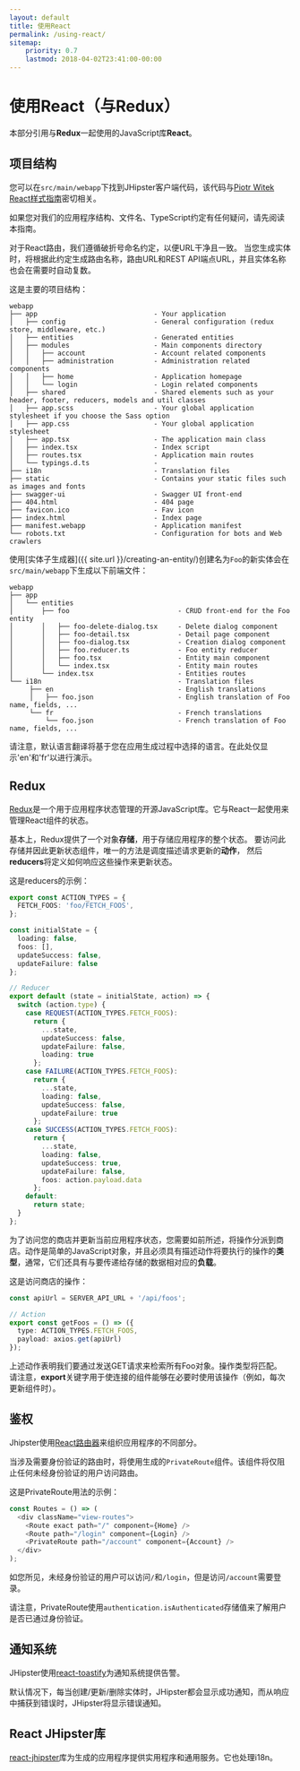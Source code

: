 ```yaml
---
layout: default
title: 使用React
permalink: /using-react/
sitemap:
    priority: 0.7
    lastmod: 2018-04-02T23:41:00-00:00
---
```


# <i class="fa fa-html5"></i> 使用React（与Redux）
本部分引用与**Redux**一起使用的JavaScript库**React**。

## 项目结构

您可以在`src/main/webapp`下找到JHipster客户端代码，该代码与[Piotr Witek React样式指南](https://github.com/piotrwitek/react-redux-typescript-guide/blob/master/README.md)密切相关。

如果您对我们的应用程序结构、文件名、TypeScript约定有任何疑问，请先阅读本指南。

对于React路由，我们遵循破折号命名约定，以便URL干净且一致。
当您生成实体时，将根据此约定生成路由名称，路由URL和REST API端点URL，并且实体名称也会在需要时自动复数。

这是主要的项目结构：

```
webapp
├── app                             - Your application
│   ├── config                      - General configuration (redux store, middleware, etc.)
│   ├── entities                    - Generated entities
│   ├── modules                     - Main components directory
│   │   ├── account                 - Account related components
│   │   ├── administration          - Administration related components
│   │   ├── home                    - Application homepage
│   │   └── login                   - Login related components
│   ├── shared                      - Shared elements such as your header, footer, reducers, models and util classes
│   ├── app.scss                    - Your global application stylesheet if you choose the Sass option
│   ├── app.css                     - Your global application stylesheet
│   ├── app.tsx                     - The application main class
│   ├── index.tsx                   - Index script
│   ├── routes.tsx                  - Application main routes
│   └── typings.d.ts                -
├── i18n                            - Translation files
├── static                          - Contains your static files such as images and fonts
├── swagger-ui                      - Swagger UI front-end
├── 404.html                        - 404 page
├── favicon.ico                     - Fav icon
├── index.html                      - Index page
├── manifest.webapp                 - Application manifest
└── robots.txt                      - Configuration for bots and Web crawlers
```

使用[实体子生成器]({{ site.url }}/creating-an-entity/)创建名为`Foo`的新实体会在`src/main/webapp`下生成以下前端文件：

```
webapp
├── app                                        
│   └── entities
│       ├── foo                           - CRUD front-end for the Foo entity
│       │   ├── foo-delete-dialog.tsx     - Delete dialog component
│       │   ├── foo-detail.tsx            - Detail page component
│       │   ├── foo-dialog.tsx            - Creation dialog component
│       │   ├── foo.reducer.ts            - Foo entity reducer
│       │   ├── foo.tsx                   - Entity main component
│       │   └── index.tsx                 - Entity main routes
│       └── index.tsx                     - Entities routes    
└── i18n                                  - Translation files
     ├── en                               - English translations
     │   ├── foo.json                     - English translation of Foo name, fields, ...
     └── fr                               - French translations
         └── foo.json                     - French translation of Foo name, fields, ...
```

请注意，默认语言翻译将基于您在应用生成过程中选择的语言。在此处仅显示'en'和'fr'以进行演示。

## Redux

[Redux](https://redux.js.org/)是一个用于应用程序状态管理的开源JavaScript库。它与React一起使用来管理React组件的状态。

基本上，Redux提供了一个对象**存储**，用于存储应用程序的整个状态。
要访问此存储并因此更新状态组件，唯一的方法是调度描述请求更新的**动作**，
然后**reducers**将定义如何响应这些操作来更新状态。

这是reducers的示例：

``` typescript
export const ACTION_TYPES = {
  FETCH_FOOS: 'foo/FETCH_FOOS',
};

const initialState = {
  loading: false,
  foos: [],
  updateSuccess: false,
  updateFailure: false
};

// Reducer
export default (state = initialState, action) => {
  switch (action.type) {
    case REQUEST(ACTION_TYPES.FETCH_FOOS):
      return {
        ...state,
        updateSuccess: false,
        updateFailure: false,
        loading: true
      };
    case FAILURE(ACTION_TYPES.FETCH_FOOS):
      return {
        ...state,
        loading: false,
        updateSuccess: false,
        updateFailure: true
      };
    case SUCCESS(ACTION_TYPES.FETCH_FOOS):
      return {
        ...state,
        loading: false,
        updateSuccess: true,
        updateFailure: false,
        foos: action.payload.data
      };
    default:
      return state;
  }
};
```

为了访问您的商店并更新当前应用程序状态，您需要如前所述，将操作分派到商店。动作是简单的JavaScript对象，并且必须具有描述动作将要执行的操作的**类型**，通常，它们还具有与要传递给存储的数据相对应的**负载**。

这是访问商店的操作：

``` typescript
const apiUrl = SERVER_API_URL + '/api/foos';

// Action
export const getFoos = () => ({
  type: ACTION_TYPES.FETCH_FOOS,
  payload: axios.get(apiUrl)
});
```

上述动作表明我们要通过发送GET请求来检索所有Foo对象。操作类型将匹配。
请注意，**export**关键字用于使连接的组件能够在必要时使用该操作（例如，每次更新组件时）。

## 鉴权

Jhipster使用[React路由器](https://github.com/ReactTraining/react-router)来组织应用程序的不同部分。

当涉及需要身份验证的路由时，将使用生成的`PrivateRoute`组件。该组件将仅阻止任何未经身份验证的用户访问路由。

这是PrivateRoute用法的示例：

``` typescript
const Routes = () => (
  <div className="view-routes">
    <Route exact path="/" component={Home} />
    <Route path="/login" component={Login} />
    <PrivateRoute path="/account" component={Account} />
  </div>
);
```

如您所见，未经身份验证的用户可以访问`/`和`/login`，但是访问`/account`需要登录。

请注意，PrivateRoute使用`authentication.isAuthenticated`存储值来了解用户是否已通过身份验证。

## 通知系统

JHipster使用[react-toastify](https://github.com/fkhadra/react-toastify)为通知系统提供告警。

默认情况下，每当创建/更新/删除实体时，JHipster都会显示成功通知，而从响应中捕获到错误时，JHipster将显示错误通知。

## React JHipster库

[react-jhipster](https://github.com/jhipster/react-jhipster)库为生成的应用程序提供实用程序和通用服务。它也处理i18n。